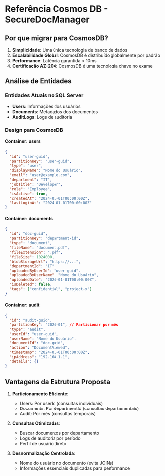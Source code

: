 # Referência Cosmos DB - SecureDocManager

## Por que migrar para CosmosDB?

1. **Simplicidade**: Uma única tecnologia de banco de dados
2. **Escalabilidade Global**: CosmosDB é distribuído globalmente por padrão
3. **Performance**: Latência garantida < 10ms
4. **Certificação AZ-204**: CosmosDB é uma tecnologia chave no exame

## Análise de Entidades

### Entidades Atuais no SQL Server

- **Users**: Informações dos usuários
- **Documents**: Metadados dos documentos
- **AuditLogs**: Logs de auditoria

### Design para CosmosDB

#### Container: users

```json
{
  "id": "user-guid",
  "partitionKey": "user-guid",
  "type": "user",
  "displayName": "Nome do Usuário",
  "email": "user@example.com",
  "department": "IT",
  "jobTitle": "Developer",
  "role": "Employee",
  "isActive": true,
  "createdAt": "2024-01-01T00:00:00Z",
  "lastLoginAt": "2024-01-01T00:00:00Z"
}
```

#### Container: documents

```json
{
  "id": "doc-guid",
  "partitionKey": "department-id",
  "type": "document",
  "fileName": "document.pdf",
  "fileExtension": ".pdf",
  "fileSize": 1024000,
  "blobStorageUrl": "https://...",
  "departmentId": "IT",
  "uploadedByUserId": "user-guid",
  "uploadedByUserName": "Nome do Usuário",
  "uploadedDate": "2024-01-01T00:00:00Z",
  "isDeleted": false,
  "tags": ["confidential", "project-x"]
}
```

#### Container: audit

```json
{
  "id": "audit-guid",
  "partitionKey": "2024-01", // Particionar por mês
  "type": "audit",
  "userId": "user-guid",
  "userName": "Nome do Usuário",
  "documentId": "doc-guid",
  "action": "DocumentViewed",
  "timestamp": "2024-01-01T00:00:00Z",
  "ipAddress": "192.168.1.1",
  "details": {}
}
```

## Vantagens da Estrutura Proposta

1. **Particionamento Eficiente**:
   - Users: Por userId (consultas individuais)
   - Documents: Por departmentId (consultas departamentais)
   - Audit: Por mês (consultas temporais)

2. **Consultas Otimizadas**:
   - Buscar documentos por departamento
   - Logs de auditoria por período
   - Perfil de usuário direto

3. **Desnormalização Controlada**:
   - Nome do usuário no documento (evita JOINs)
   - Informações essenciais duplicadas para performance
